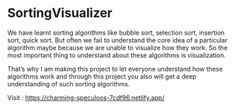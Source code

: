 # SortingVisualizer

We have learnt sorting algorithms like bubble sort, selection sort, insertion sort, quick sort. But often we fail to understand the core idea of a particular algorithm maybe because we are unable to visualize how they work. So the most important thing to understand about these algorithms is visualization.

That’s why I am making this project to let everyone understand how these algorithms work and through this project you also will get a deep understanding of such sorting algorithms.

Visit : https://charming-speculoos-7cdf96.netlify.app/
